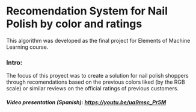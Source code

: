 # Recomendation System for Nail Polish by color and ratings
 
This algorithm was developed as the final project for Elements of Machine Learning course.

### Intro: 
The focus of this proyect was to create a solution for nail polish shoppers through recomendations based on the previous colors liked (by the RGB scale) or similar reviews on the official ratings of previous customers. 

##### Video presentation (Spanish): https://youtu.be/ua9msc_Pr5M
